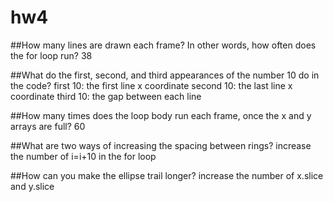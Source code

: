 # hw4

##How many lines are drawn each frame? In other words, how often does the for loop run?
38

##What do the first, second, and third appearances of the number 10 do in the code?
first 10: the first line x coordinate
second 10: the last line x coordinate
third 10: the gap between each line

##How many times does the loop body run each frame, once the x and y arrays are full?
60

##What are two ways of increasing the spacing between rings?
increase the number of i=i+10 in the for loop


##How can you make the ellipse trail longer?
increase the number of x.slice and y.slice

